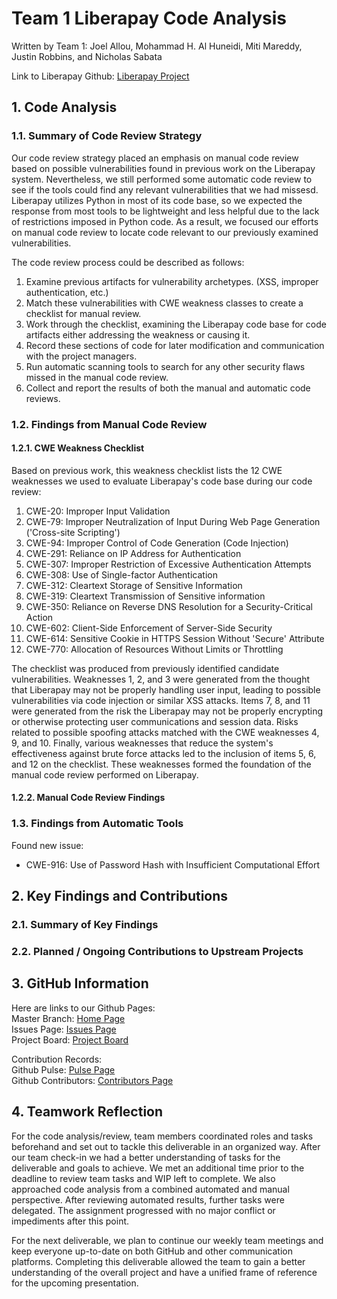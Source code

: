 # Team 1 Liberapay Code Analysis

Written by Team 1:
Joel Allou, Mohammad H. Al Huneidi, Miti Mareddy, Justin Robbins, and Nicholas Sabata

Link to Liberapay Github: [Liberapay Project](https://github.com/liberapay/liberapay.com)

## 1. Code Analysis

### 1.1. Summary of Code Review Strategy

Our code review strategy placed an emphasis on manual code review based on possible vulnerabilities found in previous work on the Liberapay system. Nevertheless, we still performed some automatic code review to see if the tools could find any relevant vulnerabilities that we had missesd. Liberapay utilizes Python in most of its code base, so we expected the response from most tools to be lightweight and less helpful due to the lack of restrictions imposed in Python code. As a result, we focused our efforts on manual code review to locate code relevant to our previously examined vulnerabilities.

The code review process could be described as follows:
  1. Examine previous artifacts for vulnerability archetypes. (XSS, improper authentication, etc.)
  2. Match these vulnerabilities with CWE weakness classes to create a checklist for manual review.
  3. Work through the checklist, examining the Liberapay code base for code artifacts either addressing the weakness or causing it.
  4. Record these sections of code for later modification and communication with the project managers.
  5. Run automatic scanning tools to search for any other security flaws missed in the manual code review.
  6. Collect and report the results of both the manual and automatic code reviews.

### 1.2. Findings from Manual Code Review

#### 1.2.1. CWE Weakness Checklist

Based on previous work, this weakness checklist lists the 12 CWE weaknesses we used to evaluate Liberapay's code base during our code review:
  1. CWE-20: Improper Input Validation
  2. CWE-79: Improper Neutralization of Input During Web Page Generation ('Cross-site Scripting')
  3. CWE-94: Improper Control of Code Generation (Code Injection)
  4. CWE-291: Reliance on IP Address for Authentication
  5. CWE-307: Improper Restriction of Excessive Authentication Attempts
  6. CWE-308: Use of Single-factor Authentication
  7. CWE-312: Cleartext Storage of Sensitive Information
  8. CWE-319: Cleartext Transmission of Sensitive information
  9. CWE-350: Reliance on Reverse DNS Resolution for a Security-Critical Action
  10. CWE-602: Client-Side Enforcement of Server-Side Security
  11. CWE-614: Sensitive Cookie in HTTPS Session Without 'Secure' Attribute
  12. CWE-770: Allocation of Resources Without Limits or Throttling

The checklist was produced from previously identified candidate vulnerabilities. Weaknesses 1, 2, and 3 were generated from the thought that Liberapay may not be properly handling user input, leading to possible vulnerabilities via code injection or similar XSS attacks. Items 7, 8, and 11 were generated from the risk the Liberapay may not be properly encrypting or otherwise protecting user communications and session data. Risks related to possible spoofing attacks matched with the CWE weaknesses 4, 9, and 10. Finally, various weaknesses that reduce the system's effectiveness against brute force attacks led to the inclusion of items 5, 6, and 12 on the checklist. These weaknesses formed the foundation of the manual code review performed on Liberapay. 

#### 1.2.2. Manual Code Review Findings



### 1.3. Findings from Automatic Tools

Found new issue: 
  - CWE-916: Use of Password Hash with Insufficient Computational Effort

## 2. Key Findings and Contributions

### 2.1. Summary of Key Findings



### 2.2. Planned / Ongoing Contributions to Upstream Projects



## 3. GitHub Information

Here are links to our Github Pages: \
Master Branch: [Home Page](https://github.com/JustinRobbins7/CSCI-8420-Team-1) \
Issues Page: [Issues Page](https://github.com/JustinRobbins7/CSCI-8420-Team-1/issues) \
Project Board: [Project Board](https://github.com/JustinRobbins7/CSCI-8420-Team-1/projects/3)

Contribution Records: \
Github Pulse: [Pulse Page](https://github.com/JustinRobbins7/CSCI-8420-Team-1/pulse) \
Github Contributors: [Contributors Page](https://github.com/JustinRobbins7/CSCI-8420-Team-1/graphs/contributors) 

## 4. Teamwork Reflection
For the code analysis/review, team members coordinated roles and tasks beforehand and set out to tackle this deliverable in an organized way. After our team check-in we had a better understanding of tasks for the deliverable and goals to achieve. We met an additional time prior to the deadline to review team tasks and WIP left to complete. We also approached code analysis from a combined automated and manual perspective. After reviewing automated results, further tasks were delegated. The assignment progressed with no major conflict or impediments after this point.

For the next deliverable, we plan to continue our weekly team meetings and keep everyone up-to-date on both GitHub and other communication platforms. Completing this deliverable allowed the team to gain a better understanding of the overall project and have a unified frame of reference for the upcoming presentation.
